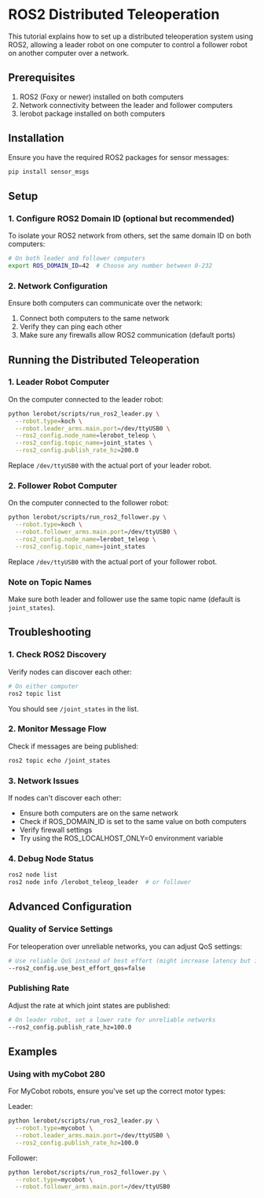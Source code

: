# ROS2 Distributed Teleoperation

This tutorial explains how to set up a distributed teleoperation system using ROS2, allowing a leader robot on one computer to control a follower robot on another computer over a network.

## Prerequisites

1. ROS2 (Foxy or newer) installed on both computers
2. Network connectivity between the leader and follower computers
3. lerobot package installed on both computers

## Installation

Ensure you have the required ROS2 packages for sensor messages:

```bash
pip install sensor_msgs
```

## Setup

### 1. Configure ROS2 Domain ID (optional but recommended)

To isolate your ROS2 network from others, set the same domain ID on both computers:

```bash
# On both leader and follower computers
export ROS_DOMAIN_ID=42  # Choose any number between 0-232
```

### 2. Network Configuration

Ensure both computers can communicate over the network:

1. Connect both computers to the same network
2. Verify they can ping each other
3. Make sure any firewalls allow ROS2 communication (default ports)

## Running the Distributed Teleoperation

### 1. Leader Robot Computer

On the computer connected to the leader robot:

```bash
python lerobot/scripts/run_ros2_leader.py \
  --robot.type=koch \
  --robot.leader_arms.main.port=/dev/ttyUSB0 \
  --ros2_config.node_name=lerobot_teleop \
  --ros2_config.topic_name=joint_states \
  --ros2_config.publish_rate_hz=200.0
```

Replace `/dev/ttyUSB0` with the actual port of your leader robot.

### 2. Follower Robot Computer

On the computer connected to the follower robot:

```bash
python lerobot/scripts/run_ros2_follower.py \
  --robot.type=koch \
  --robot.follower_arms.main.port=/dev/ttyUSB0 \
  --ros2_config.node_name=lerobot_teleop \
  --ros2_config.topic_name=joint_states
```

Replace `/dev/ttyUSB0` with the actual port of your follower robot.

### Note on Topic Names

Make sure both leader and follower use the same topic name (default is `joint_states`).

## Troubleshooting

### 1. Check ROS2 Discovery

Verify nodes can discover each other:

```bash
# On either computer
ros2 topic list
```

You should see `/joint_states` in the list.

### 2. Monitor Message Flow

Check if messages are being published:

```bash
ros2 topic echo /joint_states
```

### 3. Network Issues

If nodes can't discover each other:
- Ensure both computers are on the same network
- Check if ROS_DOMAIN_ID is set to the same value on both computers
- Verify firewall settings
- Try using the ROS_LOCALHOST_ONLY=0 environment variable

### 4. Debug Node Status

```bash
ros2 node list
ros2 node info /lerobot_teleop_leader  # or follower
```

## Advanced Configuration

### Quality of Service Settings

For teleoperation over unreliable networks, you can adjust QoS settings:

```bash
# Use reliable QoS instead of best effort (might increase latency but improve reliability)
--ros2_config.use_best_effort_qos=false
```

### Publishing Rate

Adjust the rate at which joint states are published:

```bash
# On leader robot, set a lower rate for unreliable networks
--ros2_config.publish_rate_hz=100.0
```

## Examples

### Using with myCobot 280

For MyCobot robots, ensure you've set up the correct motor types:

Leader:
```bash
python lerobot/scripts/run_ros2_leader.py \
  --robot.type=mycobot \
  --robot.leader_arms.main.port=/dev/ttyUSB0 \
  --ros2_config.publish_rate_hz=100.0
```

Follower:
```bash
python lerobot/scripts/run_ros2_follower.py \
  --robot.type=mycobot \
  --robot.follower_arms.main.port=/dev/ttyUSB0
```
